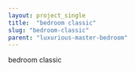```yaml
---
layout: project_single
title:  "bedroom classic"
slug: "bedroom-classic"
parent: "luxurious-master-bedroom"
---
```

bedroom classic